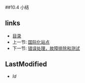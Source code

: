 ##10.4 小结
## links
  * [目录](<preface.md>)
  * 上一节: [国际化站点](<10.3.md>)
  * 下一节: [错误处理，故障排除和测试](<11.md>)

## LastModified
  * $Id$